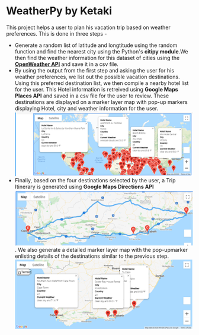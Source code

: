 # WeatherPy by Ketaki
This project helps a user to plan his vacation trip based on weather preferences. This is done in three steps -
- Generate a random list of latitude and longtitude using the random function and find the nearest city using the Python's **citipy module**.We then find the weather information for this dataset of cities using the [**OpenWeather API**](https://openweathermap.org/api) and save it in a csv file.
- By using the output from the first step and asking the user for his weather preferences, we list out the possible vacation destinations. Using this preferred destination list, we then compile a nearby hotel list for the user. This Hotel information is retreived using **Google Maps Places API** and saved in a csv file for the user to review. These destinations are displayed on a marker layer map with pop-up markers displaying Hotel, city and weather information for the user.![](https://github.com/ketpradh/WeatherPy/blob/main/Vacation_Search/WeatherPy_vacation_map.png)
- Finally, based on the four destinations selected by the user, a Trip Itinerary is generated using **Google Maps Directions API** ![](https://github.com/ketpradh/WeatherPy/blob/main/Vacation_Itinerary/WeatherPy_travel_map.png). We also generate a detailed marker layer map with the pop-upmarker enlisting details of the destinations similar to the previous step.![](https://github.com/ketpradh/WeatherPy/blob/main/Vacation_Itinerary/WeatherPy_travel_map_markers.PNG)
